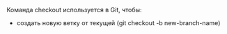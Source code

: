 Команда checkout используется в Git, чтобы:
* создать новую ветку от текущей (git checkout -b new-branch-name)
